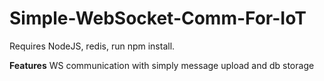 # Simple-WebSocket-Comm-For-IoT

Requires NodeJS, redis, run npm install.

**Features**
WS communication with simply message upload and db storage
